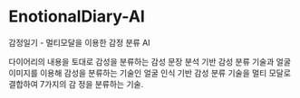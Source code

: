 # EnotionalDiary-AI
감정일기 - 멀티모달을 이용한 감정 분류 AI

다이어리의 내용을 토대로 감성을 분류하는 감성 문장 분석 기반 감성 분류 기술과 얼굴 이미지를
이용해 감성을 분류하는 기술인 얼굴 인식 기반 감성 분류 기술을 멀티 모달로 결합하여 7가지의 감
정을 분류하는 기술.
